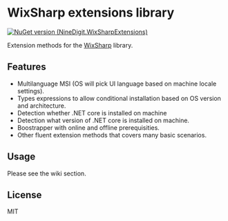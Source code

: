 # WixSharp extensions library

[![NuGet version (NineDigit.WixSharpExtensions)](https://img.shields.io/nuget/v/NineDigit.WixSharpExtensions)](https://www.nuget.org/packages/NineDigit.WixSharpExtensions/)

Extension methods for the [WixSharp](https://github.com/oleg-shilo/wixsharp) library.

## Features

- Multilanguage MSI (OS will pick UI language based on machine locale settings).
- Types expressions to allow conditional installation based on OS version and architecture.
- Detection whether .NET core is installed on machine
- Detection what version of .NET core is installed on machine.
- Boostrapper with online and offline prerequisities.
- Other fluent extension methods that covers many basic scenarios.

## Usage

Please see the wiki section.

## License

MIT
